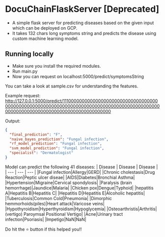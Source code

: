 # DocuChainFlaskServer [Deprecated]

- A simple flask server for predicting diseases based on the given input which can be deployed on GCP.
- It takes 132 chars long symptoms string and predicts the disease using custom machine learning model.

## Running locally

- Make sure you install the required modules.
- Run main.py
- Now you can request on localhost:5000/predict/symptomsString

You can take a look at sample.csv for understanding the features.

Example request:
http://127.0.0.1:5000/predict/111000000000000000000000000000000000000000000000000000000000000000000000000000000000000000000000000000000000000000000000000000000000


Output:
```json
{
  "final_prediction": "F",
  "naive_bayes_prediction": "Fungal infection",
  "rf_model_prediction": "Fungal infection",
  "svm_model_prediction": "Fungal infection",
  "specialist": "Dermatologist"
}
```


Model can predict the following 41 diseases:
| Disease | Disease | Disease |
| --- | --- | --- |
|Fungal infection|Allergy|GERD|
|Chronic cholestasis|Drug Reaction|Peptic ulcer diseae|
|AIDS|Diabetes|Bronchial Asthma|
|Hypertension|Migraine|Cervical spondylosis|
|Paralysis (brain hemorrhage)|Jaundice|Malaria|
|Chicken pox|Dengue|Typhoid|
|hepatitis A|Hepatitis B|Hepatitis C|
|Hepatitis D|Hepatitis E|Alcoholic hepatitis|
|Tuberculosis|Common Cold|Pneumonia|
|Dimorphic hemmorhoids(piles)|Heart attack|Varicose veins|
|Hypothyroidism|Hyperthyroidism|Hypoglycemia|
|Osteoarthristis|Arthritis|(vertigo) Paroymsal  Positional Vertigo|
|Acne|Urinary tract infection|Psoriasis|
|Impetigo|NaN|NaN|


Do hit the ⭐ button if this helped you!!
